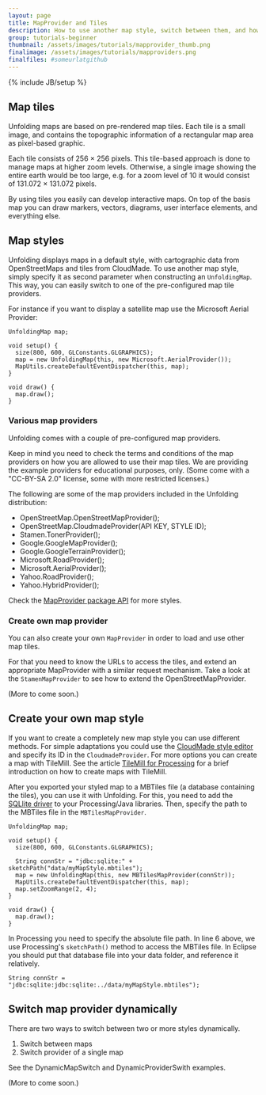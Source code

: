 ```yaml
---
layout: page
title: MapProvider and Tiles
description: How to use another map style, switch between them, and how to create your own. Also gives a short introduction to map tiles.
group: tutorials-beginner
thumbnail: /assets/images/tutorials/mapprovider_thumb.png
finalimage: /assets/images/tutorials/mapproviders.png
finalfiles: #someurlatgithub
---
```


{% include JB/setup %}

## Map tiles

Unfolding maps are based on pre-rendered map tiles. Each tile is a small image, and contains the topographic information of a rectangular map area as pixel-based graphic. 

Each tile consists of 256 × 256 pixels. This tile-based approach is done to manage maps at higher zoom levels. Otherwise, a single image showing the entire earth would be too large, e.g. for a zoom level of 10 it would consist of 131.072 × 131.072 pixels.

By using tiles you easily can develop interactive maps. On top of the basis map you can draw markers, vectors, diagrams, user interface elements, and everything else.

<!--
"A *slippy map* is type of web-browser based map client that allows you to dynamically pan the map simply by grabbing and sliding the map image in any direction. Modern web browsers allow dynamic loading of map tiles in response to user action without requiring a page reload. This dynamic effect makes map viewing more intuitive." (John Frank, MetaCarta)
-->

## Map styles

Unfolding displays maps in a default style, with cartographic data from OpenStreetMaps and tiles from CloudMade. To use another map style, simply specify it as second parameter when constructing an `UnfoldingMap`. This way, you can easily switch to one of the pre-configured map tile providers.

For instance if you want to display a satellite map use the Microsoft Aerial Provider:

	UnfoldingMap map;

	void setup() {
	  size(800, 600, GLConstants.GLGRAPHICS);
	  map = new UnfoldingMap(this, new Microsoft.AerialProvider());
	  MapUtils.createDefaultEventDispatcher(this, map);
	}

	void draw() {
	  map.draw();
	}


### Various map providers

Unfolding comes with a couple of pre-configured map providers.

Keep in mind you need to check the terms and conditions of the map providers on how you are allowed to use their map tiles. We are providing the example providers for educational purposes, only. (Some come with a "CC-BY-SA 2.0" license, some with more restricted licenses.)

The following are some of the map providers included in the Unfolding distribution:

- OpenStreetMap.OpenStreetMapProvider();   
- OpenStreetMap.CloudmadeProvider(API KEY, STYLE ID);
- Stamen.TonerProvider(); 
- Google.GoogleMapProvider();   
- Google.GoogleTerrainProvider();   
- Microsoft.RoadProvider();   
- Microsoft.AerialProvider();   
- Yahoo.RoadProvider();   
- Yahoo.HybridProvider();   

Check the [MapProvider package API](http://tillnagel.github.com/unfolding/javadoc/index.html?de/fhpotsdam/unfolding/providers/package-summary.html) for more styles.


### Create own map provider

You can also create your own `MapProvider` in order to load and use other map tiles.

For that you need to know the URLs to access the tiles, and extend an appropriate MapProvider with a similar request mechanism. Take a look at the `StamenMapProvider` to see how to extend the OpenStreetMapProvider.

(More to come soon.)


## Create your own map style
If you want to create a completely new map style you can use different methods. For simple adaptations you could use the [CloudMade style editor](http://developers.cloudmade.com/projects/show/style-editor) and specify its ID in the `CloudmadeProvider`. For more options you can create a map with TileMill. See the article [TileMill for Processing](http://tillnagel.com/2011/06/tilemill-for-processing/) for a brief introduction on how to create maps with TileMill.

After you exported your styled map to a MBTiles file (a database containing the tiles), you can use it with Unfolding.
For this, you need to add the [SQLlite driver](http://code.google.com/p/sqlite-jdbc/) to your Processing/Java libraries. Then, specify the path to the MBTiles file in the `MBTilesMapProvider`.

	UnfoldingMap map;

	void setup() {
	  size(800, 600, GLConstants.GLGRAPHICS);

	  String connStr = "jdbc:sqlite:" + sketchPath("data/myMapStyle.mbtiles");
	  map = new UnfoldingMap(this, new MBTilesMapProvider(connStr));
	  MapUtils.createDefaultEventDispatcher(this, map);
	  map.setZoomRange(2, 4);
	}

	void draw() {
	  map.draw();
	}

In Processing you need to specify the absolute file path. In line 6 above, we use Processing's `sketchPath()` method to access the MBTiles file. In Eclipse you should put that database file into your data folder, and reference it relatively.

	String connStr = "jdbc:sqlite:jdbc:sqlite:../data/myMapStyle.mbtiles");
	

	
## Switch map provider dynamically

There are two ways to switch between two or more styles dynamically.

1. Switch between maps
2. Switch provider of a single map 

See the DynamicMapSwitch and DynamicProviderSwith examples.

(More to come soon.)



